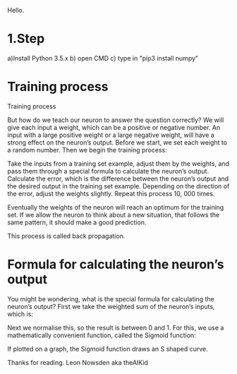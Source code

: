 Hello.

# 1.Step

a)Install Python 3.5.x
b) open CMD 
c) type in "pip3 install numpy"

# Training process
Training process

But how do we teach our neuron to answer the question correctly? We will give each input a weight, which can be a positive or negative number. An input with a large positive weight or a large negative weight, will have a strong effect on the neuron’s output. Before we start, we set each weight to a random number. Then we begin the training process:

Take the inputs from a training set example, adjust them by the weights, and pass them through a special formula to calculate the neuron’s output.
Calculate the error, which is the difference between the neuron’s output and the desired output in the training set example.
Depending on the direction of the error, adjust the weights slightly.
Repeat this process 10, 000 times.


Eventually the weights of the neuron will reach an optimum for the training set. If we allow the neuron to think about a new situation, that follows the same pattern, it should make a good prediction.

This process is called back propagation.

# Formula for calculating the neuron’s output
You might be wondering, what is the special formula for calculating the neuron’s output? First we take the weighted sum of the neuron’s inputs, which is:


Next we normalise this, so the result is between 0 and 1. For this, we use a mathematically convenient function, called the Sigmoid function:


If plotted on a graph, the Sigmoid function draws an S shaped curve.

Thanks for reading. Leon Nowsden aka theAIKid

